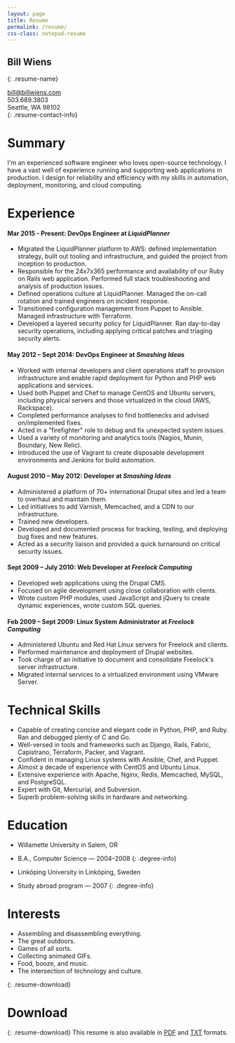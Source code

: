 ```yaml
---
layout: page
title: Resume
permalink: /resume/
css-class: notepad-resume
---
```


## Bill Wiens
{: .resume-name}

bill@billwiens.com<br/>
503.689.3803<br/>
Seattle, WA 98102<br/>
{: .resume-contact-info}

# Summary

I'm an experienced software engineer who loves open-source technology. I have a vast well of experience running and supporting web applications in production. I design for reliability and efficiency with my skills in automation, deployment, monitoring, and cloud computing.

# Experience

#### Mar 2015 - Present: DevOps Engineer at *LiquidPlanner*
* Migrated the LiquidPlanner platform to AWS: defined implementation strategy, built out tooling and infrastructure, and guided the project from inception to production.
* Responsible for the 24x7x365 performance and availability of our Ruby on Rails web application. Performed full stack troubleshooting and analysis of production issues.
* Defined operations culture at LiquidPlanner. Managed the on-call rotation and trained engineers on incident response.
* Transitioned configuration management from Puppet to Ansible. Managed infrastructure with Terraform.
* Developed a layered security policy for LiquidPlanner. Ran day-to-day security operations, including applying critical patches and triaging security alerts.

#### May 2012 – Sept 2014: DevOps Engineer at *Smashing Ideas*
* Worked with internal developers and client operations staff to provision infrastructure and enable rapid deployment for Python and PHP web applications and services.
* Used both Puppet and Chef to manage CentOS and Ubuntu servers, including physical servers and those virtualized in the cloud (AWS, Rackspace).
* Completed performance analyses to find bottlenecks and advised on/implemented fixes.
* Acted in a "firefighter" role to debug and fix unexpected system issues.
* Used a variety of monitoring and analytics tools (Nagios, Munin, Boundary, New Relic).
* Introduced the use of Vagrant to create disposable development environments and Jenkins for build automation.

#### August 2010 – May 2012: Developer at *Smashing Ideas*
* Administered a platform of 70+ international Drupal sites and led a team to overhaul and maintain them.
* Led initiatives to add Varnish, Memcached, and a CDN to our infrastructure.
* Trained new developers.
* Developed and documented process for tracking, testing, and deploying bug fixes and new features.
* Acted as a security liaison and provided a quick turnaround on critical security issues.

#### Sept 2009 – July 2010: Web Developer at *Freelock Computing*
* Developed web applications using the Drupal CMS.
* Focused on agile development using close collaboration with clients.
* Wrote custom PHP modules, used JavaScript and jQuery to create dynamic experiences, wrote custom SQL queries.

#### Feb 2009 – Sept 2009: Linux System Administrator at *Freelock Computing*

* Administered Ubuntu and Red Hat Linux servers for Freelock and clients.
* Performed maintenance and deployment of Drupal websites.
* Took charge of an initiative to document and consolidate Freelock's server infrastructure.
* Migrated internal services to a virtualized environment using VMware Server.

# Technical Skills

* Capable of creating concise and elegant code in Python, PHP, and Ruby. Ran and debugged plenty of C and Go.
* Well-versed in tools and frameworks such as Django, Rails, Fabric, Capistrano, Terraform, Packer, and Vagrant.
* Confident in managing Linux systems with Ansible, Chef, and Puppet.
* Almost a decade of experience with CentOS and Ubuntu Linux.
* Extensive experience with Apache, Nginx, Redis, Memcached, MySQL, and PostgreSQL.
* Expert with Git, Mercurial, and Subversion.
* Superb problem-solving skills in hardware and networking.

# Education

* Willamette University in Salem, OR
* B.A., Computer Science — 2004–2008
{: .degree-info}

* Linköping University in Linköping, Sweden
* Study abroad program — 2007
{: .degree-info}

# Interests

* Assembling and disassembling everything.
* The great outdoors.
* Games of all sorts.
* Collecting animated GIFs.
* Food, booze, and music.
* The intersection of technology and culture.

{: .resume-download}
# Download

{: .resume-download}
This resume is also available in [PDF](/resume/bill_wiens_resume.pdf) and [TXT](/resume/bill_wiens_resume.txt) formats.
